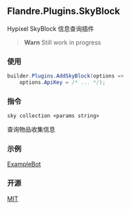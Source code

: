 ﻿## Flandre.Plugins.SkyBlock

Hypixel SkyBlock 信息查询插件

> **Warn** Still work in progress

### 使用
```csharp
builder.Plugins.AddSkyBlock(options =>
    options.ApiKey = /* ... */);
```

### 指令

```
sky collection <params string>
```

查询物品收集信息

### 示例

[ExampleBot](./examples/ExampleSkyBlockBot/)

### 开源

[MIT](./LICENSE)